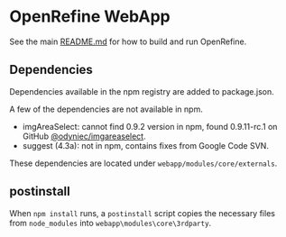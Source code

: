 # OpenRefine WebApp

See the main [README.md](../../README.md) for how to build and run OpenRefine.

## Dependencies

Dependencies available in the npm registry are added to package.json.

A few of the dependencies are not available in npm.

* imgAreaSelect: cannot find 0.9.2 version in npm, found 0.9.11-rc.1 on GitHub [@odyniec/imgareaselect](https://github.com/odyniec/imgareaselect).
* suggest (4.3a): not in npm, contains fixes from Google Code SVN.

These dependencies are located under `webapp/modules/core/externals`.

## postinstall

When `npm install` runs, a `postinstall` script  copies the necessary files from `node_modules` into `webapp\modules\core\3rdparty`.
